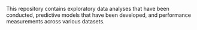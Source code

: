 This repository contains exploratory data analyses that have been conducted, predictive models that have been developed, and performance measurements across various datasets.
